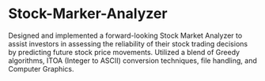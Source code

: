 # Stock-Marker-Analyzer

 Designed and implemented a forward-looking Stock Market Analyzer to assist investors in 
 assessing the reliability of their stock trading decisions by predicting future stock price 
 movements.
 Utilized a blend of Greedy algorithms, ITOA (Integer to ASCII) conversion techniques, file 
 handling, and Computer Graphics.

